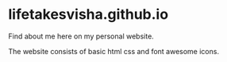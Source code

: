 # lifetakesvisha.github.io
Find about me here on my personal website.

The website consists of basic html css and font awesome icons.
